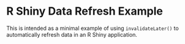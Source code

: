 # R Shiny Data Refresh Example

This is intended as a minimal example of using `invalidateLater()` to
automatically refresh data in an R Shiny application.
